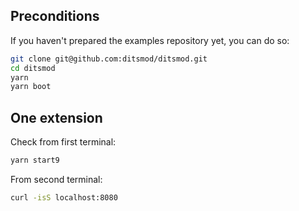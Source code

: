 ## Preconditions

If you haven't prepared the examples repository yet, you can do so:

```bash
git clone git@github.com:ditsmod/ditsmod.git
cd ditsmod
yarn
yarn boot
```

## One extension

Check from first terminal:

```bash
yarn start9
```

From second terminal:

```bash
curl -isS localhost:8080
```
